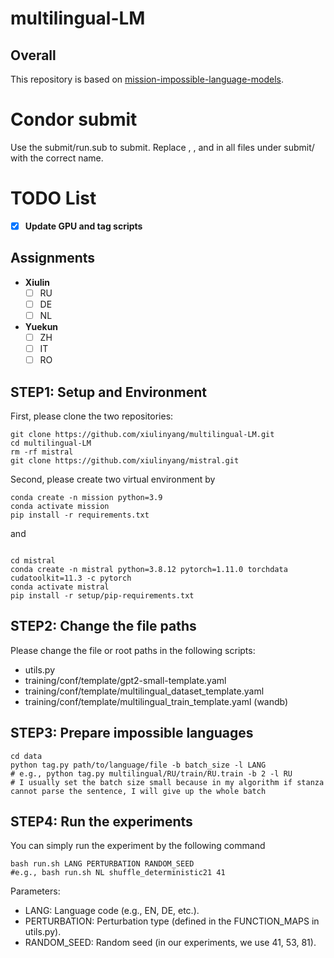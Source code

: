 # multilingual-LM

## Overall
This repository is based on [mission-impossible-language-models](https://github.com/jkallini/mission-impossible-language-models).

# Condor submit
Use the submit/run.sub to submit. Replace <username>, <projdir>, <envname> and <wandbkey> in all files under submit/ with the correct name.

# TODO List

- [x] **Update GPU and tag scripts**

## Assignments
- **Xiulin**
  - [ ] RU
  - [ ] DE
  - [ ] NL
- **Yuekun**
  - [ ] ZH
  - [ ] IT
  - [ ] RO

## STEP1: Setup and Environment
First, please clone the two repositories:
```commandline
git clone https://github.com/xiulinyang/multilingual-LM.git
cd multilingual-LM
rm -rf mistral
git clone https://github.com/xiulinyang/mistral.git
```
Second, please create two virtual environment by
```commandline
conda create -n mission python=3.9
conda activate mission
pip install -r requirements.txt
```
and 
```commandline

cd mistral
conda create -n mistral python=3.8.12 pytorch=1.11.0 torchdata cudatoolkit=11.3 -c pytorch
conda activate mistral
pip install -r setup/pip-requirements.txt
```

## STEP2: Change the file paths

Please change the file or root paths in the following scripts:
- utils.py
- training/conf/template/gpt2-small-template.yaml
- training/conf/template/multilingual_dataset_template.yaml
- training/conf/template/multilingual_train_template.yaml (wandb)

## STEP3: Prepare impossible languages
```commandline
cd data
python tag.py path/to/language/file -b batch_size -l LANG 
# e.g., python tag.py multilingual/RU/train/RU.train -b 2 -l RU 
# I usually set the batch size small because in my algorithm if stanza cannot parse the sentence, I will give up the whole batch
```

## STEP4: Run the experiments
You can simply run the experiment by the following command
```commandline
bash run.sh LANG PERTURBATION RANDOM_SEED
#e.g., bash run.sh NL shuffle_deterministic21 41
```
Parameters:
- LANG: Language code (e.g., EN, DE, etc.).
- PERTURBATION: Perturbation type (defined in the FUNCTION_MAPS in utils.py).
- RANDOM_SEED: Random seed (in our experiments, we use 41, 53, 81).
